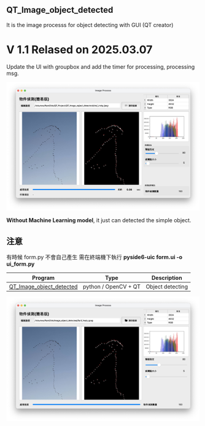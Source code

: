 QT_Image_object_detected
-
It is the image processs for object detecting with GUI (QT creator)

# V 1.1 Relased on 2025.03.07

Update the UI with groupbox and add the timer for processing, processing msg.

![Review](https://github.com/JIK-JHONG/side_project/blob/main/QT_Image_object_detected/demo_V1.1.jpeg) 


**Without Machine Learning model**, it just can detected the simple object.

注意
-
有時候 form.py 不會自己產生 需在終端機下執行 **pyside6-uic form.ui -o ui_form.py**

| Program | Type | Description |
|-------|-------|-------|
| [QT_Image_object_detected](https://github.com/JIK-JHONG/side_project/blob/main/QT_Image_object_detected) | python / OpenCV + QT | Object detecting |


![Review](https://github.com/JIK-JHONG/side_project/blob/main/QT_Image_object_detected/demo.jpeg) 
